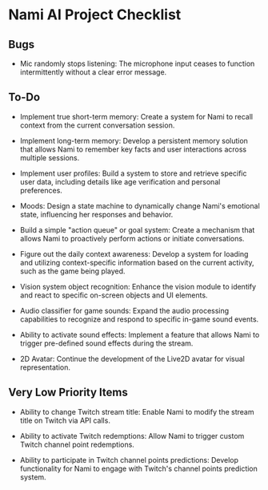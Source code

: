 # Nami AI Project Checklist

## Bugs
- Mic randomly stops listening: The microphone input ceases to function intermittently without a clear error message.

## To-Do
- Implement true short-term memory: Create a system for Nami to recall context from the current conversation session.

- Implement long-term memory: Develop a persistent memory solution that allows Nami to remember key facts and user interactions across multiple sessions.

- Implement user profiles: Build a system to store and retrieve specific user data, including details like age verification and personal preferences.

- Moods: Design a state machine to dynamically change Nami's emotional state, influencing her responses and behavior.

- Build a simple "action queue" or goal system: Create a mechanism that allows Nami to proactively perform actions or initiate conversations.

- Figure out the daily context awareness: Develop a system for loading and utilizing context-specific information based on the current activity, such as the game being played.

- Vision system object recognition: Enhance the vision module to identify and react to specific on-screen objects and UI elements.

- Audio classifier for game sounds: Expand the audio processing capabilities to recognize and respond to specific in-game sound events.

- Ability to activate sound effects: Implement a feature that allows Nami to trigger pre-defined sound effects during the stream.

- 2D Avatar: Continue the development of the Live2D avatar for visual representation.

## Very Low Priority Items

- Ability to change Twitch stream title: Enable Nami to modify the stream title on Twitch via API calls.

- Ability to activate Twitch redemptions: Allow Nami to trigger custom Twitch channel point redemptions.

- Ability to participate in Twitch channel points predictions: Develop functionality for Nami to engage with Twitch's channel points prediction system.